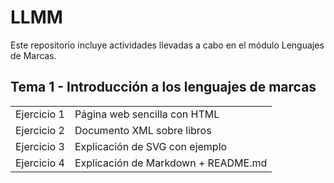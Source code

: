 # **LLMM**

Este repositorio incluye actividades llevadas a cabo en el módulo Lenguajes de Marcas.

## **Tema 1** - Introducción a los lenguajes de marcas

|   |   |
|---|---|
| Ejercicio 1 | Página web sencilla con HTML |
| Ejercicio 2 | Documento XML sobre libros |
| Ejercicio 3 | Explicación de SVG con ejemplo |
| Ejercicio 4 | Explicación de Markdown + README.md |
